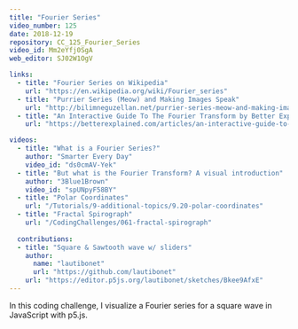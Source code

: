 ```yaml
---
title: "Fourier Series"
video_number: 125
date: 2018-12-19
repository: CC_125_Fourier_Series
video_id: Mm2eYfj0SgA
web_editor: SJ02W1OgV

links:
  - title: "Fourier Series on Wikipedia"
    url: "https://en.wikipedia.org/wiki/Fourier_series"
  - title: "Purrier Series (Meow) and Making Images Speak"
    url: "http://bilimneguzellan.net/purrier-series-meow-and-making-images-speak/"
  - title: "An Interactive Guide To The Fourier Transform by Better Explained"
    url: "https://betterexplained.com/articles/an-interactive-guide-to-the-fourier-transform/"

videos:
  - title: "What is a Fourier Series?"
    author: "Smarter Every Day"
    video_id: "ds0cmAV-Yek"
  - title: "But what is the Fourier Transform? A visual introduction"
    author: "3Blue1Brown"
    video_id: "spUNpyF58BY"
  - title: "Polar Coordinates"
    url: "/Tutorials/9-additional-topics/9.20-polar-coordinates"
  - title: "Fractal Spirograph"
    url: "/CodingChallenges/061-fractal-spirograph"
  
  contributions:
  - title: "Square & Sawtooth wave w/ sliders"
    author:
      name: "lautibonet"
      url: "https://github.com/lautibonet"
    url: "https://editor.p5js.org/lautibonet/sketches/Bkee9AfxE"
---
```


In this coding challenge, I visualize a Fourier series for a square wave in JavaScript with p5.js.
